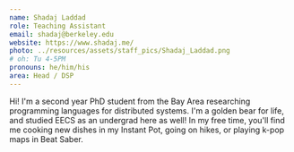 ```yaml
---
name: Shadaj Laddad
role: Teaching Assistant
email: shadaj@berkeley.edu
website: https://www.shadaj.me/
photo: ../resources/assets/staff_pics/Shadaj_Laddad.png
# oh: Tu 4-5PM
pronouns: he/him/his
area: Head / DSP
---
```


Hi! I'm a second year PhD student from the Bay Area researching programming languages for distributed systems. I'm a golden bear for life, and studied EECS as an undergrad here as well! In my free time, you'll find me cooking new dishes in my Instant Pot, going on hikes, or playing k-pop maps in Beat Saber.
